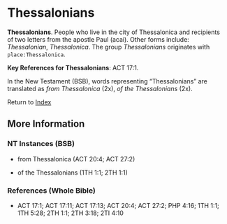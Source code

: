# Thessalonians
**Thessalonians**. 
People who live in the city of Thessalonica and recipients of two letters from the apostle Paul (acai). 
Other forms include: 
*Thessalonian*, *Thessalonica*. 
The group _Thessalonians_ originates with `place:Thessalonica`. 


**Key References for Thessalonians**: 
ACT 17:1. 




In the New Testament (BSB), words representing “Thessalonians” are translated as 
*from Thessalonica* (2x), *of the Thessalonians* (2x). 


Return to [Index](00-Index.md)

## More Information

### NT Instances (BSB)

* from Thessalonica (ACT 20:4; ACT 27:2)

* of the Thessalonians (1TH 1:1; 2TH 1:1)



### References (Whole Bible)

* ACT 17:1; ACT 17:11; ACT 17:13; ACT 20:4; ACT 27:2; PHP 4:16; 1TH 1:1; 1TH 5:28; 2TH 1:1; 2TH 3:18; 2TI 4:10



